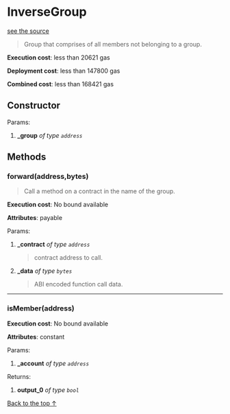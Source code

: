 # InverseGroup
[see the source](git+https://github.com/daostack/access_control/tree/master/contracts/Groups.sol)
> Group that comprises of all members not belonging to a group.


**Execution cost**: less than 20621 gas

**Deployment cost**: less than 147800 gas

**Combined cost**: less than 168421 gas

## Constructor



Params:

1. **_group** *of type `address`*



## Methods
### forward(address,bytes)
>
> Call a method on a contract in the name of the group.


**Execution cost**: No bound available

**Attributes**: payable


Params:

1. **_contract** *of type `address`*

    > contract address to call.

2. **_data** *of type `bytes`*

    > ABI encoded function call data.



--- 
### isMember(address)


**Execution cost**: No bound available

**Attributes**: constant


Params:

1. **_account** *of type `address`*

Returns:


1. **output_0** *of type `bool`*

[Back to the top ↑](#inversegroup)
